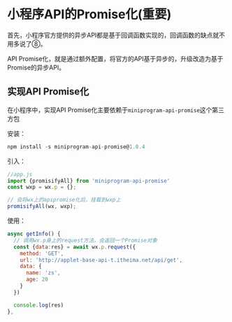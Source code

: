 # 小程序API的Promise化(重要)

首先，小程序官方提供的异步API都是基于回调函数实现的，回调函数的缺点就不用多说了⑧。



API Promise化，就是通过额外配置，将官方的API基于异步的，升级改造为基于Promise的异步API。



## 实现API Promise化

在小程序中，实现API Promise化主要依赖于`miniprogram-api-promise`这个第三方包

安装：

```js
npm install -s miniprogram-api-promise@1.0.4
```



引入：

```js
//app.js
import {promisifyAll} from 'miniprogram-api-promise'
const wxp = wx.p = {};

// 会将wx上的apipromise化后，挂载到wxp上
promisifyAll(wx, wxp);
```



使用：

```js
async getInfo() {
  // 调用wx.p身上的request方法，会返回一个Promise对象
  const {data:res} = await wx.p.request({
    method: 'GET',
    url: 'http://applet-base-api-t.itheima.net/api/get',
    data: {
      name: 'zs',
      age: 20
    }
  })

  console.log(res)
},
```

